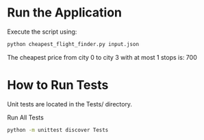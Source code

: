# Run the Application
Execute the script using:

```bash
python cheapest_flight_finder.py input.json
```


The cheapest price from city 0 to city 3 with at most 1 stops is: 700


# How to Run Tests
Unit tests are located in the Tests/ directory.

Run All Tests
```bash
python -m unittest discover Tests
```
